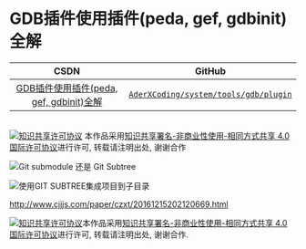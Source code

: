 GDB插件使用插件(peda, gef, gdbinit)全解
=======

| CSDN | GitHub |
|:----:|:------:|
| [GDB插件使用插件(peda, gef, gdbinit)全解](http://blog.csdn.net/gatieme/article/details/63254211) | [`AderXCoding/system/tools/gdb/plugin`](https://github.com/gatieme/AderXCoding/tree/master/system/tools/gdb/plugin) |


<br>
<a rel="license" href="http://creativecommons.org/licenses/by-nc-sa/4.0/"><img alt="知识共享许可协议" style="border-width:0" src="https://i.creativecommons.org/l/by-nc-sa/4.0/88x31.png" /></a>
本作品采用<a rel="license" href="http://creativecommons.org/licenses/by-nc-sa/4.0/">知识共享署名-非商业性使用-相同方式共享 4.0 国际许可协议</a>进行许可, 转载请注明出处, 谢谢合作
<br>


![Git submodule 还是 Git Subtree](http://blog.zlxstar.me/blog/2014/07/18/git-submodule-vs-git-subtree/?utm_source=tuicool&utm_medium=referral)

![使用GIT SUBTREE集成项目到子目录](http://aoxuis.me/post/2013-08-06-git-subtree)




http://www.cjjjs.com/paper/czxt/20161215202120669.html


<a rel="license" href="http://creativecommons.org/licenses/by-nc-sa/4.0/"><img alt="知识共享许可协议" style="border-width:0" src="https://i.creativecommons.org/l/by-nc-sa/4.0/88x31.png" /></a>本作品采用<a rel="license" href="http://creativecommons.org/licenses/by-nc-sa/4.0/">知识共享署名-非商业性使用-相同方式共享 4.0 国际许可协议</a>进行许可, 转载请注明出处, 谢谢合作.


